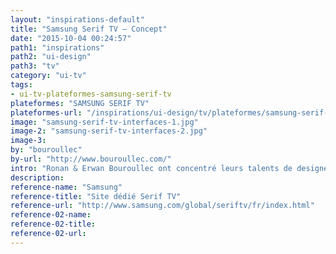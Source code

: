 ```yaml
---
layout: "inspirations-default"
title: "Samsung Serif TV – Concept"
date: "2015-10-04 00:24:57"
path1: "inspirations"
path2: "ui-design"
path3: "tv"
category: "ui-tv"
tags:
- ui-tv-plateformes-samsung-serif-tv
plateformes: "SAMSUNG SERIF TV"
plateformes-url: "/inspirations/ui-design/tv/plateformes/samsung-serif-tv/"
image: "samsung-serif-tv-interfaces-1.jpg"
image-2: "samsung-serif-tv-interfaces-2.jpg"
image-3:
by: "bouroullec"
by-url: "http://www.bouroullec.com/"
intro: "Ronan & Erwan Bouroullec ont concentré leurs talents de designer non pas sur la finesse de l'écran TV mais sur l'expérience sensorielle et la place de cet objet au sein de nos salons. Une collaboration Samsung."
description:
reference-name: "Samsung"
reference-title: "Site dédié Serif TV"
reference-url: "http://www.samsung.com/global/seriftv/fr/index.html"
reference-02-name:
reference-02-title:
reference-02-url:
---
```

